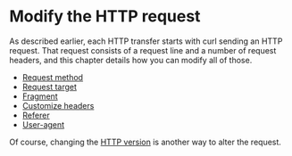 # Modify the HTTP request

As described earlier, each HTTP transfer starts with curl sending an HTTP
request. That request consists of a request line and a number of request
headers, and this chapter details how you can modify all of those.

* [Request method](method.md)
* [Request target](target.md)
* [Fragment](fragment.md)
* [Customize headers](headers.md)
* [Referer](referer.md)
* [User-agent](user-agent.md)

Of course, changing the [HTTP version](../versions/) is another way to alter
the request.
